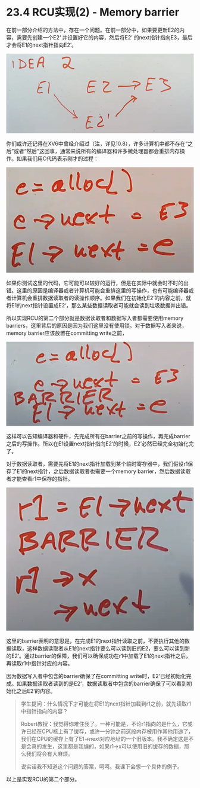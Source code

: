 # 23.4 RCU实现(2) - Memory barrier

在前一部分介绍的方法中，存在一个问题。在前一部分中，如果要更新E2的内容，需要先创建一个E2‘ 并设置好它的内容，然后将E2’ 的next指针指向E3，最后才会将E1的next指针指向E2’。

![](<../gitbook/assets/image (452).png>)

你们或许还记得在XV6中曾经介绍过（注，详见10.8），许多计算机中都不存在“之后”或者“然后”这回事，通常来说所有的编译器和许多微处理器都会重排内存操作。如果我们用C代码表示刚才的过程：

![](<../gitbook/assets/image (426).png>)

如果你测试这里的代码，它可能可以较好的运行，但是在实际中就会时不时的出错。这里的原因是编译器或者计算机可能会重排这里的写操作，也有可能编译器或者计算机会重排数据读取者的读操作顺序。如果我们在初始化E2’的内容之前，就将E1的next指针设置成E2‘，那么某些数据读取者可能就会读到垃圾数据并出错。

所以实现RCU的第二个部分就是数据读取者和数据写入者都需要使用memory barriers，这里背后的原因是因为我们这里没有使用锁。对于数据写入者来说，memory barrier应该放置在committing write之前，

![](<../gitbook/assets/image (419).png>)

这样可以告知编译器和硬件，先完成所有在barrier之前的写操作，再完成barrier之后的写操作。所以在E1设置next指针指向E2‘的时候，E2’必然已经完全初始化完了。

对于数据读取者，需要先将E1的next指针加载到某个临时寄存器中，我们假设r1保存了E1的next指针，之后数据读取者也需要一个memory barrier，然后数据读取者才能查看r1中保存的指针。

![](<../gitbook/assets/image (429).png>)

这里的barrier表明的意思是，在完成E1的next指针读取之前，不要执行其他的数据读取，这样数据读取者从E1的next指针要么可以读到旧的E2，要么可以读到新的E2‘。通过barrier的保障，我们可以确保成功在r1中加载了E1的next指针之后，再读取r1中指针对应的内容。

因为数据写入者中包含的barrier确保了在committing write时，E2’已经初始化完成。如果数据读取者读到的是E2‘，数据读取者中包含的barrier确保了可以看到初始化之后E2’的内容。

> 学生提问：什么情况下才可能在将E1的next指针加载到r1之前，就先读取r1中指针指向的内容？
>
> Robert教授：我觉得你难住我了。一种可能是，不论r1指向的是什么，它或许已经在CPU核上有了缓存，或许一分钟之前这段内存被用作其他用途了，我们在CPU的缓存上有了E1->next对应地址的一个旧版本。我不确定这是不是会真的发生，这里都是我编的，如果r1->x可以使用旧的缓存的数据，那么我们将会有大麻烦。
>
> 说实话我不知道这个问题的答案，呵呵。我课下会想一个具体的例子。

以上是实现RCU的第二个部分。
